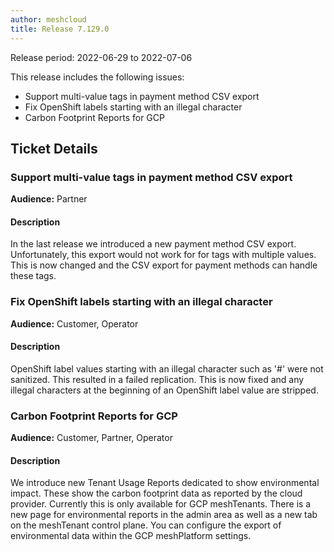 ```yaml
---
author: meshcloud
title: Release 7.129.0
---
```


Release period: 2022-06-29 to 2022-07-06

This release includes the following issues:
* Support multi-value tags in payment method CSV export
* Fix OpenShift labels starting with an illegal character
* Carbon Footprint Reports for GCP
<!--truncate-->

## Ticket Details
### Support multi-value tags in payment method CSV export
**Audience:** Partner


#### Description
In the last release we introduced a new payment method CSV export. Unfortunately, this export would not work for for tags with multiple values.
This is now changed and the CSV export for payment methods can handle these tags.

### Fix OpenShift labels starting with an illegal character
**Audience:** Customer, Operator


#### Description
OpenShift label values starting with an illegal character such as '#' were not sanitized. This resulted in a failed replication.
This is now fixed and any illegal characters at the beginning of an OpenShift label value are stripped.

### Carbon Footprint Reports for GCP
**Audience:** Customer, Partner, Operator


#### Description
We introduce new Tenant Usage Reports dedicated to show environmental impact. These
show the carbon footprint data as reported by the cloud provider. Currently this is only
available for GCP meshTenants. There is a new page for environmental reports in the 
admin area as well as a new tab on the meshTenant control plane. You can configure the 
export of environmental data within the GCP meshPlatform settings.

